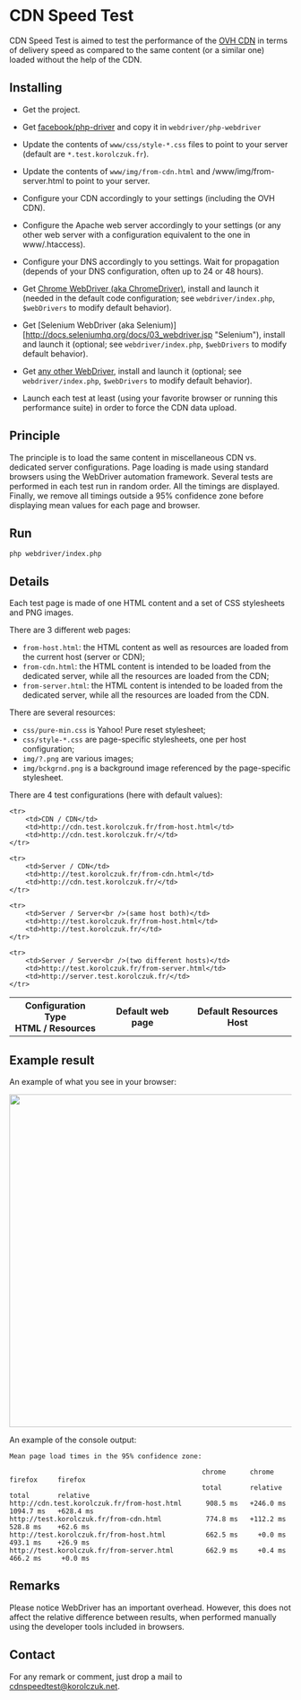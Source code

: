 CDN Speed Test
==============

CDN Speed Test is aimed to test the performance of the [OVH CDN](https://www.ovh.com/fr/cdn/ "OVH Content Delivery
Network") in terms of delivery speed as compared to the same content (or a similar one) loaded without the help of the
CDN.

Installing
----------

- Get the project.

- Get [facebook/php-driver](https://github.com/facebook/php-webdriver "php-webdriver") and copy it in
  `webdriver/php-webdriver`

- Update the contents of `www/css/style-*.css` files to point to your server (default are `*.test.korolczuk.fr`).

- Update the contents of `www/img/from-cdn.html` and /www/img/from-server.html to point to your server.

- Configure your CDN accordingly to your settings (including the OVH CDN).

- Configure the Apache web server accordingly to your settings (or any other web server with a configuration
  equivalent to the one in www/.htaccess).

- Configure your DNS accordingly to you settings. Wait for propagation (depends of your DNS configuration, often
  up to 24 or 48 hours).

- Get [Chrome WebDriver (aka ChromeDriver)](https://code.google.com/p/chromedriver/ "Chrome WebDriver"), install and
  launch it (needed in the default code configuration; see `webdriver/index.php`, `$webDrivers` to modify default
  behavior).

- Get [Selenium WebDriver (aka Selenium)][http://docs.seleniumhq.org/docs/03_webdriver.jsp "Selenium"), install and
  launch it (optional; see `webdriver/index.php`, `$webDrivers` to modify default behavior).

- Get [any other WebDriver](https://code.google.com/p/selenium/w/list?q=label:WebDriver "Selenium WebDrivers"), install
  and launch it (optional; see `webdriver/index.php`, `$webDrivers` to modify default behavior).

- Launch each test at least (using your favorite browser or running this performance suite) in order to force the CDN
  data upload.

Principle
---------

The principle is to load the same content in miscellaneous CDN vs. dedicated server configurations. Page loading is made
using standard browsers using the WebDriver automation framework. Several tests are performed in each test run in random
order. All the timings are displayed. Finally, we remove all timings outside a 95% confidence zone before displaying
mean values for each page and browser.

Run
---

    php webdriver/index.php

Details
-------

Each test page is made of one HTML content and a set of CSS stylesheets and PNG images.

There are 3 different web pages:

- `from-host.html`: the HTML content as well as resources are loaded from the current host (server or CDN);
- `from-cdn.html`: the HTML content is intended to be loaded from the dedicated server, while all the resources are
  loaded from the CDN;
- `from-server.html`: the HTML content is intended to be loaded from the dedicated server, while all the resources are
  loaded from the CDN.

There are several resources:

- `css/pure-min.css` is Yahoo! Pure reset stylesheet;
- `css/style-*.css` are page-specific stylesheets, one per host configuration;
- `img/?.png` are various images;
- `img/bckgrnd.png` is a background image referenced by the page-specific stylesheet.

There are 4 test configurations (here with default values):

<table>
    <tr>
        <th>Configuration Type<br />HTML / Resources</td>
        <th>Default web page</td>
        <th>Default Resources Host</td>
    </tr>

    <tr>
        <td>CDN / CDN</td>
        <td>http://cdn.test.korolczuk.fr/from-host.html</td>
        <td>http://cdn.test.korolczuk.fr/</td>
    </tr>

    <tr>
        <td>Server / CDN</td>
        <td>http://test.korolczuk.fr/from-cdn.html</td>
        <td>http://cdn.test.korolczuk.fr/</td>
    </tr>

    <tr>
        <td>Server / Server<br />(same host both)</td>
        <td>http://test.korolczuk.fr/from-host.html</td>
        <td>http://test.korolczuk.fr/</td>
    </tr>

    <tr>
        <td>Server / Server<br />(two different hosts)</td>
        <td>http://test.korolczuk.fr/from-server.html</td>
        <td>http://server.test.korolczuk.fr/</td>
    </tr>
</table>


Example result
--------------

An example of what you see in your browser:

<img widht="640" height="593" src="https://raw.github.com/martin1975/cdnspeedtest/master/www/img/screenshot.jpg" />

An example of the console output:

    Mean page load times in the 95% confidence zone:

                                                    chrome      chrome      firefox     firefox
                                                    total       relative    total       relative
    http://cdn.test.korolczuk.fr/from-host.html      908.5 ms   +246.0 ms   1094.7 ms   +628.4 ms
    http://test.korolczuk.fr/from-cdn.html           774.8 ms   +112.2 ms    528.8 ms    +62.6 ms
    http://test.korolczuk.fr/from-host.html          662.5 ms     +0.0 ms    493.1 ms    +26.9 ms
    http://test.korolczuk.fr/from-server.html        662.9 ms     +0.4 ms    466.2 ms     +0.0 ms


Remarks
-------

Please notice WebDriver has an important overhead. However, this does not affect the relative difference between
results, when performed manually using the developer tools included in browsers.


Contact
-------

For any remark or comment, just drop a mail to cdnspeedtest@korolczuk.net.